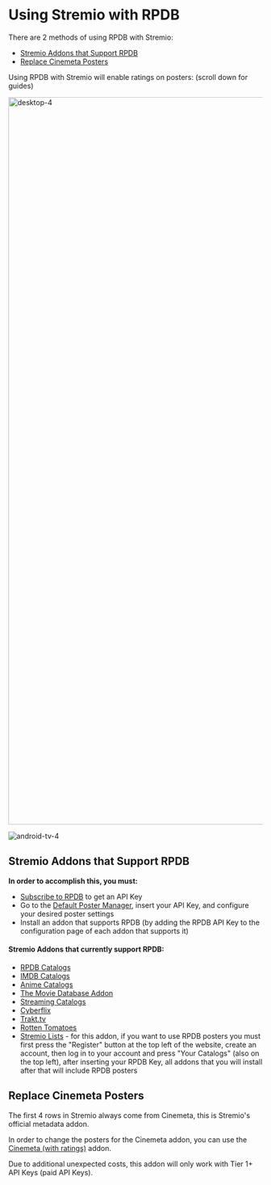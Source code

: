 # Using Stremio with RPDB

There are 2 methods of using RPDB with Stremio:
- [Stremio Addons that Support RPDB](#stremio-addons-that-support-rpdb)
- [Replace Cinemeta Posters](#replace-cinemeta-posters)

Using RPDB with Stremio will enable ratings on posters: (scroll down for guides)

<img width="1440" alt="desktop-4" src="https://github.com/user-attachments/assets/e96c301a-5f3f-48da-81c5-05b44002b8f6">

![android-tv-4](https://github.com/user-attachments/assets/a76b8a9b-9613-4e89-9fc2-de875705ae4c)


## Stremio Addons that Support RPDB

**In order to accomplish this, you must:**
- [Subscribe to RPDB](https://patreon.com/rpdb) to get an API Key
- Go to the [Default Poster Manager](https://manager.ratingposterdb.com/), insert your API Key, and configure your desired poster settings
- Install an addon that supports RPDB (by adding the RPDB API Key to the configuration page of each addon that supports it)

#### Stremio Addons that currently support RPDB:
- [RPDB Catalogs](https://1fe84bc728af-rpdb.baby-beamup.club/configure)
- [IMDB Catalogs](https://1fe84bc728af-imdb-catalogs.baby-beamup.club/configure)
- [Anime Catalogs](https://1fe84bc728af-stremio-anime-catalogs.baby-beamup.club/configure)
- [The Movie Database Addon](https://94c8cb9f702d-tmdb-addon.baby-beamup.club/configure)
- [Streaming Catalogs](https://7a82163c306e-stremio-netflix-catalog-addon.baby-beamup.club/configure)
- [Cyberflix](https://cyberflix.elfhosted.com/)
- [Trakt.tv](https://2ecbbd610840-trakt.baby-beamup.club/configure/)
- [Rotten Tomatoes](https://7a82163c306e-rottentomatoes.baby-beamup.club/configure)
- [Stremio Lists](https://www.journey.co.il/stremio/) - for this addon, if you want to use RPDB posters you must first press the "Register" button at the top left of the website, create an account, then log in to your account and press "Your Catalogs" (also on the top left), after inserting your RPDB Key, all addons that you will install after that will include RPDB posters

## Replace Cinemeta Posters

The first 4 rows in Stremio always come from Cinemeta, this is Stremio's official metadata addon.

In order to change the posters for the Cinemeta addon, you can use the [Cinemeta (with ratings)](https://cinemeta.ratingposterdb.com/) addon.

Due to additional unexpected costs, this addon will only work with Tier 1+ API Keys (paid API Keys).
